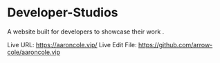 # Developer-Studios

A website built for developers to showcase their work .

Live URL: https://aaroncole.vip/
Live Edit File: https://github.com/arrow-cole/aaroncole.vip
